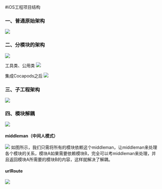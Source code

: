 #iOS工程项目结构
### 一、普通原始架构
![](1.png)

### 二、分模块的架构
![](2.png)

工具类、公用类
![](3.png)

集成Cocapods之后
![](4.png)

### 三、子工程架构
![](5.png)

### 四、模块解耦
![](6.png)

#### middleman（中间人模式）
![](7.png)
如图所示，我们只需将所有的模块依赖这个middleman，让middleman来处理各个模块的关系，模块A如果需要依赖模块B，完全可以考middleman来处理，并且返回模块A所需要的模块B的内容，这样就解决了解耦。

#### urlRoute
![](7.png)
